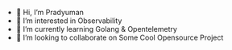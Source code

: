 - 👋 Hi, I’m Pradyuman
- 👀 I’m interested in Observability
- 🌱 I’m currently learning Golang & Opentelemetry
- 💞️ I’m looking to collaborate on Some Cool Opensource Project
